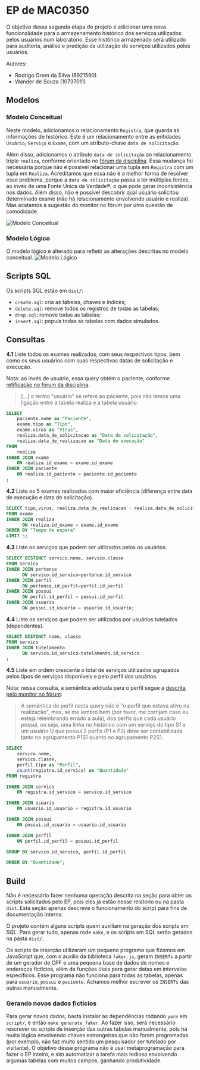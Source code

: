 # EP de MAC0350

O objetivo dessa segunda etapa do projeto é adicionar uma nova
funcionalidade para o armazenamento histórico dos serviços utilizados
pelos usuários num laboratório. Esse histórico armazenado será utilizado
para auditoria, análise e predição da utilização de serviços utilizados
pelos usuários.

Autores:
- Rodrigo Orem da Silva (8921590)
- Wander de Souza (10737011)

## Modelos
### Modelo Conceitual
Neste modelo, adicionamos o relacionamento `Registra`, que guarda as
informações de histórico. Este é um relacionamento entre as entidades
`Usuário`, `Serviço` e `Exame`, com um atributo-chave `data de
solicitação`.

Além disso, adicionamos o atributo `data de solicitação` ao
relacionamento triplo `realiza`, conforme orientado no [fórum da
disciplina](https://edisciplinas.usp.br/mod/forum/discuss.php?d=539746).
Essa mudança foi necessária porque não é possível relacionar uma tupla
em `Registra` com um tupla em `Realiza`. Acreditamos que essa não é a
melhor forma de resolver esse problema, porque a `data de solicitação`
passa a ter múltiplas fontes, ao invés de uma Fonte Única da Verdade®, o
que pode gerar inconsistência nos dados. Além disso, não é possível
descobrir qual usuário solicitou determinado exame (não há
relacionamento envolvendo usuário e realiza). Mas acatamos a sugestão do
monitor no fórum por uma questão de comodidade.

![Modelo Conceitual](model/modelo-conceitual.svg)

### Modelo Lógico
O modelo lógico é alterado para refletir as alterações descritas no
modelo conceitual.
![Modelo Lógico](model/modelo-logico.svg)

## Scripts SQL

Os scripts SQL estão em `dist/`:

- `create.sql`: cria as tabelas, chaves e índices;
- `delete.sql`: remove todos os registros de todas as tabelas;
- `drop.sql`: remove todas as tabelas;
- `insert.sql`: popula todas as tabelas com dados simulados.

## Consultas

**4.1** Liste todos os exames realizados, com seus respectivos tipos,
bem como os seus usuários com suas respectivas datas de solicitação e
execução.

Nota: ao invés de usuário, essa query obtém o paciente, conforme
[retificação no fórum da
disciplina](https://edisciplinas.usp.br/mod/forum/discuss.php?d=539785).

> [...] o termo "usuário" se refere ao paciente, pois não temos uma
> ligação entre a tabela realiza e a tabela usuário.

```SQL
SELECT
	paciente.nome as "Paciente",
	exame.tipo as "Tipo",
	exame.virus as "Vírus",
	realiza.data_de_solicitacao as "Data de solicitação",
	realiza.data_de_realizacao as "Data de execução"
FROM
	realiza
INNER JOIN exame
	ON realiza.id_exame = exame.id_exame
INNER JOIN paciente
	ON realiza.id_paciente = paciente.id_paciente
;
```

**4.2** Liste os 5 exames realizados com maior eficiência (diferença
entre data de execução e data de solicitação).

```SQL
SELECT tipo,virus, realiza.data_de_realizacao - realiza.data_de_solicitacao as "Tempo de espera"
FROM exame
INNER JOIN realiza
      ON realiza.id_exame = exame.id_exame
ORDER BY "Tempo de espera"
LIMIT 5;
```

**4.3** Liste os serviços que podem ser utilizados pelos os usuários.

```SQL
SELECT DISTINCT servico.nome, servico.classe
FROM servico
INNER JOIN pertence
      ON servico.id_servico=pertence.id_servico
INNER JOIN perfil
      ON pertence.id_perfil=perfil.id_perfil
INNER JOIN possui
      ON perfil.id_perfil = possui.id_perfil
INNER JOIN usuario
      ON possui.id_usuario = usuario.id_usuario;
```

**4.4** Liste os serviços que podem ser utilizados por usuários
tutelados (dependentes).

```SQL
SELECT DISTINCT nome, classe
FROM servico
INNER JOIN tutelamento
      ON servico.id_servico=tutelamento.id_servico
;
```

**4.5** Liste em ordem crescente o total de serviços utilizados
agrupados pelos tipos de serviços disponíveis e pelo perfil dos
usuários.

Nota: nessa consulta, a semântica adotada para o perfil segue a
[descrita pelo monitor no
fórum](https://edisciplinas.usp.br/mod/forum/discuss.php?d=539808):

> A semântica de perfil nesta query não é "o perfil que estava ativo na
> realização", mas, se me lembro bem (por favor, me corrijam caso eu
> esteja relembrando errado a aula), dos perfis que cada usuário possui,
> ou seja, uma linha no histórico com um serviço do tipo S1 e um usuário
> U que possui 2 perfis (P1 e P2) deve ser contabilizada tanto no
> agrupamento P1S1 quanto no agrupamento P2S1.

```SQL
SELECT
    servico.nome,
    servico.classe,
    perfil.tipo as "Perfil",
    count(registra.id_servico) as "Quantidade"
FROM registra

INNER JOIN servico
    ON registra.id_servico = servico.id_servico

INNER JOIN usuario
    ON usuario.id_usuario = registra.id_usuario

INNER JOIN possui
    ON possui.id_usuario = usuario.id_usuario

INNER JOIN perfil
    ON perfil.id_perfil = possui.id_perfil

GROUP BY servico.id_servico, perfil.id_perfil

ORDER BY "Quantidade";
```

## Build

Não é necessário fazer nenhuma operação descrita na seção para obter os
scripts solicitados pelo EP, pois eles já estão nesse relatório ou na
pasta `dist`. Esta seção apenas descreve o funcionamento do script para
fins de documentação interna.

O projeto contém alguns scripts quem auxiliam na geração dos scripts em
SQL. Para gerar tudo, apenas rode `make`, e os scripts em SQL serão
gerados na pasta `dist/`.

Os scripts de inserção utilizaram um pequeno programa que fizemos em
JavaScript que, com o auxílio da biblioteca `faker.js`, geram `INSERTs`
a partir de um gerador de CPF e uma pequena base de dados de nomes e
endereços fictícios, além de funções úteis para gerar datas em
intervalos específicos. Esse programa não funciona para todas as
tabelas, apenas para `usuario`, `possui` e `paciente`. Achamos melhor
escrever os `INSERTs` das outras manualmente.

### Gerando novos dados fictícios

Para gerar novos dados, basta instalar as dependências rodando `yarn` em
`script/`, e então `make generate_faker`.  Ao fazer isso, será
necessário rescrever os scripts de inserção das outras tabelas
manualmente, pois há muita lógica envolvendo chaves estrangeiras que não
foram programadas (por exemplo, não faz muito sentido um pesquisador ser
tutelado por visitante). O objetivo desse programa não é usar
metaprogramação para fazer o EP inteiro, e sim automatizar a tarefa mais
tediosa envolvendo algumas tabelas com muitos campos, ganhando
produtividade.
